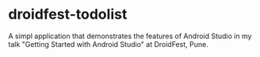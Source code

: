 droidfest-todolist
==================

A simpl application that demonstrates the features of Android Studio in my talk "Getting Started with Android Studio" at DroidFest, Pune.
